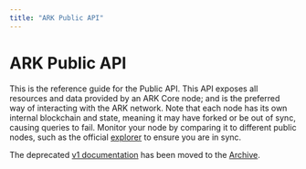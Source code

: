 ```yaml
---
title: "ARK Public API"
---
```


# ARK Public API

This is the reference guide for the Public API. This API exposes all resources and data provided by an ARK Core node; and is the preferred way of interacting with the ARK network. Note that each node has its own internal blockchain and state, meaning it may have forked or be out of sync, causing queries to fail. Monitor your node by comparing it to different public nodes, such as the official [explorer](https://explorer.ark.io:8443/api) to ensure you are in sync.

The deprecated [v1 documentation](/archive/api/public-v1/) has been moved to the [Archive](/archive/).
